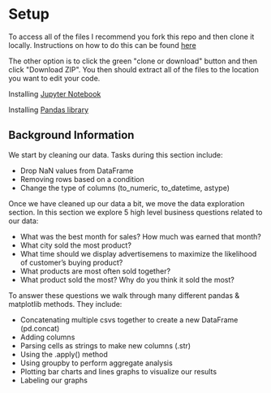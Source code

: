 # Setup

To access all of the files I recommend you fork this repo and then clone it locally. Instructions on how to do this can be found [here](https://help.github.com/en/github/getting-started-with-github/fork-a-repo)

The other option is to click the green "clone or download" button and then click "Download ZIP". You then should extract all of the files to the location you want to edit your code.

Installing [Jupyter Notebook](https://jupyter.readthedocs.io/en/latest/install.html)

Installing [Pandas library](https://pandas.pydata.org/pandas-docs/stable/install.html)

## Background Information

We start by cleaning our data. Tasks during this section include:

- Drop NaN values from DataFrame
- Removing rows based on a condition
- Change the type of columns (to_numeric, to_datetime, astype)

Once we have cleaned up our data a bit, we move the data exploration section. In this section we explore 5 high level business questions related to our data:

- What was the best month for sales? How much was earned that month?
- What city sold the most product?
- What time should we display advertisemens to maximize the likelihood of customer’s buying product?
- What products are most often sold together?
- What product sold the most? Why do you think it sold the most?

To answer these questions we walk through many different pandas & matplotlib methods. They include:

- Concatenating multiple csvs together to create a new DataFrame (pd.concat)
- Adding columns
- Parsing cells as strings to make new columns (.str)
- Using the .apply() method
- Using groupby to perform aggregate analysis
- Plotting bar charts and lines graphs to visualize our results
- Labeling our graphs
